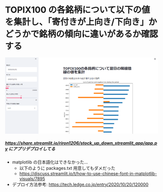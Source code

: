 # TOPIX100 の各銘柄について以下の値を集計し、「寄付きが上向き/下向き」かどうかで銘柄の傾向に違いがあるか確認する

<img src="image/app_run.png" alt="png" style="zoom:50%;" />

##### https://share.streamlit.io/riron1206/stock_up_down_streamlit_app/app.py にアプリデプロイしてる

- matplotlib の日本語化はできなかった...
  - 以下のように packages.txt 用意してもダメだった
  - https://discuss.streamlit.io/t/how-to-use-chinese-font-in-matplotlib-visuals/7895
- デプロイ方法参考: https://tech.ledge.co.jp/entry/2020/10/20/120000

